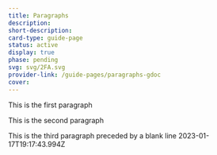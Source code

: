 ```yaml
---
title: Paragraphs
description: 
short-description: 
card-type: guide-page
status: active
display: true
phase: pending
svg: svg/2FA.svg
provider-link: /guide-pages/paragraphs-gdoc
cover: 
---
```


This is the first paragraph


This is the second paragraph


This is the third paragraph preceded by a blank line
 2023-01-17T19:17:43.994Z